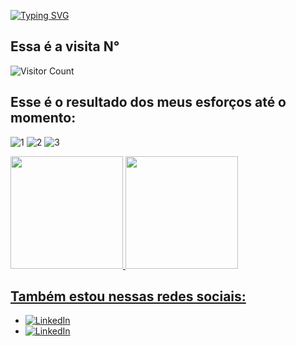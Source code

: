 [![Typing SVG](https://readme-typing-svg.herokuapp.com/?color=fff&size=60&center=true&vCenter=true&width=1000&lines=Bem+vindo+ao+meu+perfil!+:%29)](https://git.io/typing-svg)

## Essa é a visita N°
![Visitor Count](https://profile-counter.glitch.me/NatanCarFF/count.svg)

## Esse é o resultado dos meus esforços até o momento:



![1](https://github.com/NatanCarFF/NatanCarFF/assets/161735922/ac199bf0-ea33-4ad2-b71e-2d0b01bf5cca)
![2](https://github.com/NatanCarFF/NatanCarFF/assets/161735922/c764310d-6be8-4f49-9e1e-c482c441b929)
![3](https://github.com/NatanCarFF/NatanCarFF/assets/161735922/5d796362-173a-4e66-b524-e97c75723a46)



<div>
<a href="https://github.com/NatanCarFF">
<img loading="lazy" height="180em" src="https://github-readme-stats.vercel.app/api/top-langs/?username=NatanCarFF&layout=compact&langs_count=7&theme=dracula"/>
<img loading="lazy" height="180em" src="https://github-readme-stats.vercel.app/api?username=NatanCarFF&show_icons=true&theme=dracula&include_all_commits=true&count_private=true"/>
</div>


## Também estou nessas redes sociais:
- [![LinkedIn](https://img.shields.io/badge/LinkedIn-fff?style=for-the-badge&logo=linkedin&logoColor=0E76A8)](https://www.linkedin.com/in/🛡-natanael-carvalho-082380201/)
- [![LinkedIn](https://img.shields.io/badge/instagram-fff?style=for-the-badge&logo=instagram&logoColor=0E76A8)](https://instagram.com/NatanCarFF)
